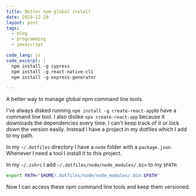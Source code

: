 ```yaml
---
title: Better npm global install
date: 2019-12-29
layout: post
tags:
  - blog
  - programming
  - javascript

code_lang: js
code_excerpt: |
  npm install -g cypress
  npm install -g react-native-cli
  npm install -g express-generator

---
```


A better way to manage global npm command line tools.

I've always disked running `npm install -g create-react-app`to have a command line tool. I also dislike `npx create-react-app` because it downloads the dependencies every time. I can't keep track of it or lock down the version easily. Instead I have a project in my dotfiles which I add to my path.

In my `~/.dotfiles` directory I have a `node` folder with a `package.json`. Whenever I need a tool I install it to this project.

In my `~/.zshrc` I add `~/.dotfiles/node/node_modules/.bin` to my `$PATH`.

``` bash
export PATH="$HOME/.dotfiles/node/node_modules/.bin:$PATH"
```

Now I can access these npm command line tools and keep them versioned.
